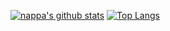 [![nappa's github stats](https://github-readme-stats.vercel.app/api?username=bebeji-nappa)](https://github.com/anuraghazra/github-readme-stats)
[![Top Langs](https://github-readme-stats.vercel.app/api/top-langs/?username=bebeji-nappa&layout=compact&langs_count=10)](https://github.com/anuraghazra/github-readme-stats)
